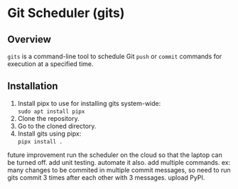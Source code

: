 # Git Scheduler (gits)

## Overview
`gits` is a command-line tool to schedule Git `push` or `commit` commands for execution at a specified time.

## Installation
1. Install pipx to use for installing gits system-wide:\
`sudo apt install pipx`
2. Clone the repository.
3. Go to the cloned directory.
4. Install gits using pipx:\
`pipx install .`

future improvement
run the scheduler on the cloud so that the laptop can be turned off.
add unit testing. automate it also.
add multiple commands. ex: many changes to be commited in multiple commit messages, so need to run gits commit 3 times after each other with 3 messages.
upload PyPI.

